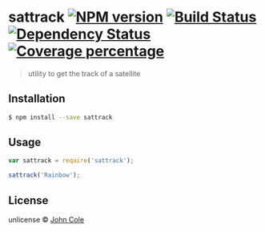 # sattrack [![NPM version][npm-image]][npm-url] [![Build Status][travis-image]][travis-url] [![Dependency Status][daviddm-image]][daviddm-url] [![Coverage percentage][coveralls-image]][coveralls-url]
> utility to get the track of a satellite

## Installation

```sh
$ npm install --save sattrack
```

## Usage

```js
var sattrack = require('sattrack');

sattrack('Rainbow');
```
## License

unlicense © [John Cole]()


[npm-image]: https://badge.fury.io/js/sattrack.svg
[npm-url]: https://npmjs.org/package/sattrack
[travis-image]: https://travis-ci.org/cole-hsv/sattrack.svg?branch=master
[travis-url]: https://travis-ci.org/cole-hsv/sattrack
[daviddm-image]: https://david-dm.org/cole-hsv/sattrack.svg?theme=shields.io
[daviddm-url]: https://david-dm.org/cole-hsv/sattrack
[coveralls-image]: https://coveralls.io/repos/cole-hsv/sattrack/badge.svg
[coveralls-url]: https://coveralls.io/r/cole-hsv/sattrack
